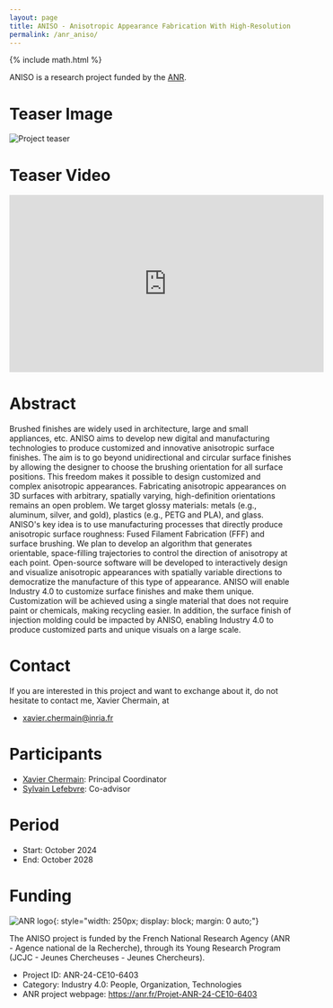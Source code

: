 ```yaml
---
layout: page
title: ANISO - Anisotropic Appearance Fabrication With High-Resolution and Spatially Varying Orientations
permalink: /anr_aniso/
---
```

{% include math.html %}

ANISO is a research project funded by the [ANR](https://anr.fr/en/).

# Teaser Image

![Project teaser]({{site.baseurl}}/data/img/anr_aniso.png)

# Teaser Video

<iframe position="relative" width="560" height="315" src="https://www.youtube-nocookie.com/embed/n_9NvC7_ja8?si=wokZaJAZkRJ8TjgK" title="YouTube video player" frameborder="0" allow="accelerometer; autoplay; clipboard-write; encrypted-media; gyroscope; picture-in-picture; web-share" referrerpolicy="strict-origin-when-cross-origin" allowfullscreen></iframe>

# Abstract

Brushed finishes are widely used in architecture, large and small appliances, etc. ANISO aims to develop new digital and manufacturing technologies to produce customized and innovative anisotropic surface finishes. The aim is to go beyond unidirectional and circular surface finishes by allowing the designer to choose the brushing orientation for all surface positions. This freedom makes it possible to design customized and complex anisotropic appearances. Fabricating anisotropic appearances on 3D surfaces with arbitrary, spatially varying, high-definition orientations remains an open problem. We target glossy materials: metals (e.g., aluminum, silver, and gold), plastics (e.g., PETG and PLA), and glass. ANISO's key idea is to use manufacturing processes that directly produce anisotropic surface roughness: Fused Filament Fabrication (FFF) and surface brushing. We plan to develop an algorithm that generates orientable, space-filling trajectories to control the direction of anisotropy at each point. Open-source software will be developed to interactively design and visualize anisotropic appearances with spatially variable directions to democratize the manufacture of this type of appearance. ANISO will enable Industry 4.0 to customize surface finishes and make them unique. Customization will be achieved using a single material that does not require paint or chemicals, making recycling easier. In addition, the surface finish of injection molding could be impacted by ANISO, enabling Industry 4.0 to produce customized parts and unique visuals on a large scale.

# Contact

If you are interested in this project and want to exchange about it, do not hesitate to contact me, Xavier Chermain, at

- xavier.chermain@inria.fr

# Participants

- [Xavier Chermain](https://xavierchermain.github.io/): Principal Coordinator
- [Sylvain Lefebvre](https://www.antexel.com/sylefeb/research): Co-advisor

# Period

- Start: October 2024
- End: October 2028

# Funding

![ANR logo]({{site.baseurl}}/data/img/anr_logo.jpg){: style="width: 250px; display: block; margin: 0 auto;"}

The ANISO project is funded by the French National Research Agency (ANR - Agence national de la Recherche), through its Young Research Program (JCJC - Jeunes Chercheuses - Jeunes Chercheurs).

- Project ID: ANR-24-CE10-6403
- Category: Industry 4.0: People, Organization, Technologies
- ANR project webpage: https://anr.fr/Projet-ANR-24-CE10-6403
